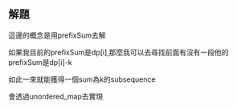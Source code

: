 ## 解題
這邊的概念是用prefixSum去解

如果我目前的prefixSum是dp[i],那麼我可以去尋找前面有沒有一段他的prefixSum是dp[i]-k

如此一來就能獲得一個sum為k的subsequence

會透過unordered_map去實現